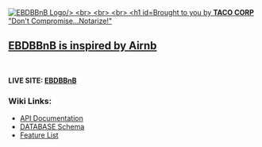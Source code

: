 
<a href="https://i.pinimg.com/originals/34/90/aa/3490aa998d1abe961178cd827500926d.jpg">
<img src="https://i.pinimg.com/originals/34/90/aa/3490aa998d1abe961178cd827500926d.jpg" style="margin: 0px; padding: 0px;" title="EBDBBnB Logo/>


<br>
<br>
<br>

# Brought to you by **TACO CORP** "Don't Compromise...Notarize!"

## EBDBBnB is inspired by [Airnb](https://www.airbnb.com/)
<br>

**LIVE SITE: [EBDBBnB](https://ebdb-bnb.herokuapp.com/)**

<h3>Wiki Links:</h3>

- [API Documentation](https://github.com/k-rewd/EBDB_BNB/tree/main/backend)
- [DATABASE Schema](https://github.com/k-rewd/EBDB_BNB/wiki/Database-Schema)
- [Feature List]()


